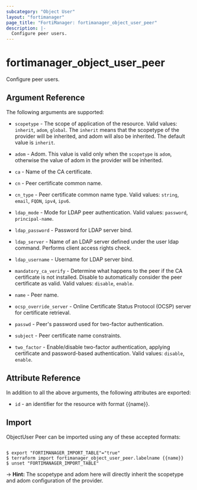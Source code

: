 ```yaml
---
subcategory: "Object User"
layout: "fortimanager"
page_title: "FortiManager: fortimanager_object_user_peer"
description: |-
  Configure peer users.
---
```


# fortimanager_object_user_peer
Configure peer users.

## Argument Reference


The following arguments are supported:

* `scopetype` - The scope of application of the resource. Valid values: `inherit`, `adom`, `global`. The `inherit` means that the scopetype of the provider will be inherited, and adom will also be inherited. The default value is `inherit`.
* `adom` - Adom. This value is valid only when the `scopetype` is `adom`, otherwise the value of adom in the provider will be inherited.

* `ca` - Name of the CA certificate.
* `cn` - Peer certificate common name.
* `cn_type` - Peer certificate common name type. Valid values: `string`, `email`, `FQDN`, `ipv4`, `ipv6`.

* `ldap_mode` - Mode for LDAP peer authentication. Valid values: `password`, `principal-name`.

* `ldap_password` - Password for LDAP server bind.
* `ldap_server` - Name of an LDAP server defined under the user ldap command. Performs client access rights check.
* `ldap_username` - Username for LDAP server bind.
* `mandatory_ca_verify` - Determine what happens to the peer if the CA certificate is not installed. Disable to automatically consider the peer certificate as valid. Valid values: `disable`, `enable`.

* `name` - Peer name.
* `ocsp_override_server` - Online Certificate Status Protocol (OCSP) server for certificate retrieval.
* `passwd` - Peer's password used for two-factor authentication.
* `subject` - Peer certificate name constraints.
* `two_factor` - Enable/disable two-factor authentication, applying certificate and password-based authentication. Valid values: `disable`, `enable`.



## Attribute Reference

In addition to all the above arguments, the following attributes are exported:
* `id` - an identifier for the resource with format {{name}}.

## Import

ObjectUser Peer can be imported using any of these accepted formats:
```

$ export "FORTIMANAGER_IMPORT_TABLE"="true"
$ terraform import fortimanager_object_user_peer.labelname {{name}}
$ unset "FORTIMANAGER_IMPORT_TABLE"
```
-> **Hint:** The scopetype and adom here will directly inherit the scopetype and adom configuration of the provider.
